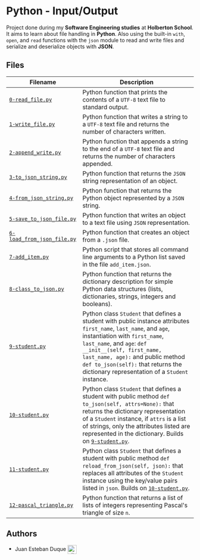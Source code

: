 # Python - Input/Output

Project done during my **Software Engineering studies** at **Holberton School**. It aims to learn about file handling in **Python**. Also using the built-in `with`, `open`, and `read` functions with the `json` module to read and write files and serialize and deserialize objects with **JSON**.

## Files
| Filename | Description |
| -------- | ----------- |
| [`0-read_file.py`](./0-read_file.py) | Python function that prints the contents of a `UTF-8` text file to standard output. |
| [`1-write_file.py`](./1-write_file.py) | Python function that writes a string to a `UTF-8` text file and returns the number of characters written. |
| [`2-append_write.py`](./2-append_write.py) | Python function that appends a string to the end of a `UTF-8` text file and returns the number of characters appended. |
| [`3-to_json_string.py`](./3-to_json_string.py) | Python function that returns the `JSON` string representation of an object. |
| [`4-from_json_string.py`](./4-from_json_string.py) | Python function that returns the Python object represented by a `JSON` string. |
| [`5-save_to_json_file.py`](./5-save_to_json_file.py) | Python function that writes an object to a text file using `JSON` representation. |
| [`6-load_from_json_file.py`](./6-load_from_json_file.py) | Python function that creates an object from a `.json` file. |
| [`7-add_item.py`](./7-add_item.py) | Python script that stores all command line arguments to a Python list saved in the file `add_item.json`. |
| [`8-class_to_json.py`](./8-class_to_json.py) | Python function that returns the dictionary description for simple Python data structures (lists, dictionaries, strings, integers and booleans). |
| [`9-student.py`](./9-student.py) | Python class `Student` that defines a student with public instance attributes `first_name`, `last_name`, and `age`, instantiation with `first_name`, `last_name`, and `age`: `def __init__(self, first_name, last_name, age):` and public method `def to_json(self):` that returns the dictionary representation of a `Student` instance. |
| [`10-student.py`](./10-student.py) | Python class `Student` that defines a student with public method `def to_json(self, attrs=None):` that returns the dictionary representation of a `Student` instance, if `attrs` is a list of strings, only the attributes listed are represented in the dictionary. Builds on [`9-student.py`](./9-student.py). |
| [`11-student.py`](./11-student.py) | Python class `Student` that defines a student with public method `def reload_from_json(self, json):` that replaces all attributes of the `Student` instance using the key/value pairs listed in `json`. Builds on [`10-student.py`](./10-student.py). |
| [`12-pascal_triangle.py`](./12-pascal_triangle.py) | Python function that returns a list of lists of integers representing Pascal's triangle of size `n`. |

## Authors

* Juan Esteban Duque <a href="https://github.com/Juanesduque1" rel="nofollow"><img align="center" alt="github" src="https://www.vectorlogo.zone/logos/github/github-tile.svg" height="24" /></a>
